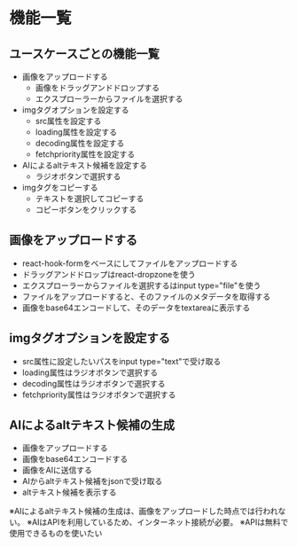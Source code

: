 # 機能一覧

## ユースケースごとの機能一覧

- 画像をアップロードする
  - 画像をドラッグアンドドロップする
  - エクスプローラーからファイルを選択する
- imgタグオプションを設定する
  - src属性を設定する
  - loading属性を設定する
  - decoding属性を設定する
  - fetchpriority属性を設定する
- AIによるaltテキスト候補を設定する
  - ラジオボタンで選択する
- imgタグをコピーする
  - テキストを選択してコピーする
  - コピーボタンをクリックする

## 画像をアップロードする

- react-hook-formをベースにしてファイルをアップロードする
- ドラッグアンドドロップはreact-dropzoneを使う
- エクスプローラーからファイルを選択するはinput type="file"を使う
- ファイルをアップロードすると、そのファイルのメタデータを取得する
- 画像をbase64エンコードして、そのデータをtextareaに表示する

## imgタグオプションを設定する

- src属性に設定したいパスをinput type="text"で受け取る
- loading属性はラジオボタンで選択する
- decoding属性はラジオボタンで選択する
- fetchpriority属性はラジオボタンで選択する

## AIによるaltテキスト候補の生成

- 画像をアップロードする
- 画像をbase64エンコードする
- 画像をAIに送信する
- AIからaltテキスト候補をjsonで受け取る
- altテキスト候補を表示する

※AIによるaltテキスト候補の生成は、画像をアップロードした時点では行われない。
※AIはAPIを利用しているため、インターネット接続が必要。
※APIは無料で使用できるものを使いたい

